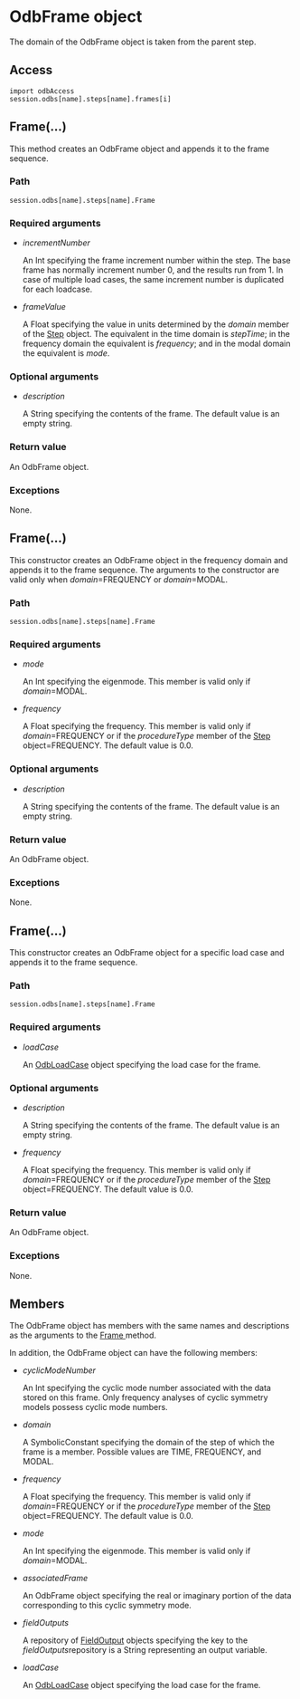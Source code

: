# OdbFrame object

The domain of the OdbFrame object is taken from the parent step.

## Access

```
import odbAccess
session.odbs[name].steps[name].frames[i]
```

## Frame(...)



This method creates an OdbFrame object and appends it to the frame sequence.



### Path

```
session.odbs[name].steps[name].Frame
```

### Required arguments

- *incrementNumber*

  An Int specifying the frame increment number within the step. The base frame has normally increment number 0, and the results run from 1. In case of multiple load cases, the same increment number is duplicated for each loadcase.

- *frameValue*

  A Float specifying the value in units determined by the *domain* member of the [Step](https://help.3ds.com/2022/english/DSSIMULIA_Established/SIMACAEKERRefMap/simaker-c-steppyc.htm?ContextScope=all) object. The equivalent in the time domain is *stepTime*; in the frequency domain the equivalent is *frequency*; and in the modal domain the equivalent is *mode*.

### Optional arguments

- *description*

  A String specifying the contents of the frame. The default value is an empty string.

### Return value

An OdbFrame object.

### Exceptions

None.

## Frame(...)



This constructor creates an OdbFrame object in the frequency domain and appends it to the frame sequence. The arguments to the constructor are valid only when *domain*=FREQUENCY or *domain*=MODAL.



### Path

```
session.odbs[name].steps[name].Frame
```

### Required arguments

- *mode*

  An Int specifying the eigenmode. This member is valid only if *domain*=MODAL.

- *frequency*

  A Float specifying the frequency. This member is valid only if *domain*=FREQUENCY or if the *procedureType* member of the [Step](https://help.3ds.com/2022/english/DSSIMULIA_Established/SIMACAEKERRefMap/simaker-c-steppyc.htm?ContextScope=all) object=FREQUENCY. The default value is 0.0.

### Optional arguments

- *description*

  A String specifying the contents of the frame. The default value is an empty string.

### Return value

An OdbFrame object.

### Exceptions

None.

## Frame(...)



This constructor creates an OdbFrame object for a specific load case and appends it to the frame sequence.



### Path

```
session.odbs[name].steps[name].Frame
```

### Required arguments

- *loadCase*

  An [OdbLoadCase](https://help.3ds.com/2022/english/DSSIMULIA_Established/SIMACAEKERRefMap/simaker-c-odbloadcasepyc.htm?ContextScope=all) object specifying the load case for the frame.

### Optional arguments

- *description*

  A String specifying the contents of the frame. The default value is an empty string.

- *frequency*

  A Float specifying the frequency. This member is valid only if *domain*=FREQUENCY or if the *procedureType* member of the [Step](https://help.3ds.com/2022/english/DSSIMULIA_Established/SIMACAEKERRefMap/simaker-c-steppyc.htm?ContextScope=all) object=FREQUENCY. The default value is 0.0.

### Return value

An OdbFrame object.

### Exceptions

None.



## Members

The OdbFrame object has members with the same names and descriptions as the arguments to the [Frame ](https://help.3ds.com/2022/english/DSSIMULIA_Established/SIMACAEKERRefMap/simaker-c-odbframepyc.htm?ContextScope=all#simaker-odbframeframepyc)method.

In addition, the OdbFrame object can have the following members:

- *cyclicModeNumber*

  An Int specifying the cyclic mode number associated with the data stored on this frame. Only frequency analyses of cyclic symmetry models possess cyclic mode numbers.

- *domain*

  A SymbolicConstant specifying the domain of the step of which the frame is a member. Possible values are TIME, FREQUENCY, and MODAL.

- *frequency*

  A Float specifying the frequency. This member is valid only if *domain*=FREQUENCY or if the *procedureType* member of the [Step](https://help.3ds.com/2022/english/DSSIMULIA_Established/SIMACAEKERRefMap/simaker-c-steppyc.htm?ContextScope=all) object=FREQUENCY. The default value is 0.0.

- *mode*

  An Int specifying the eigenmode. This member is valid only if *domain*=MODAL.

- *associatedFrame*

  An OdbFrame object specifying the real or imaginary portion of the data corresponding to this cyclic symmetry mode.

- *fieldOutputs*

  A repository of [FieldOutput](https://help.3ds.com/2022/english/DSSIMULIA_Established/SIMACAEKERRefMap/simaker-c-fieldoutputpyc.htm?ContextScope=all) objects specifying the key to the *fieldOutputs*repository is a String representing an output variable.

- *loadCase*

  An [OdbLoadCase](https://help.3ds.com/2022/english/DSSIMULIA_Established/SIMACAEKERRefMap/simaker-c-odbloadcasepyc.htm?ContextScope=all) object specifying the load case for the frame.